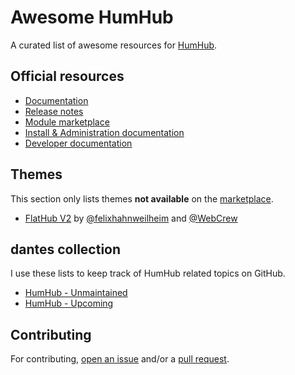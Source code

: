 # Awesome HumHub

A curated list of awesome resources for [HumHub](https://www.humhub.com).

## Official resources

* [Documentation](https://docs.humhub.org/docs/about/humhub)
* [Release notes](https://docs.humhub.org/docs/about/releasenotes/release_notes)
* [Module marketplace](https://marketplace.humhub.com/)
* [Install & Administration documentation](https://docs.humhub.org/docs/admin/introduction)
* [Developer documentation](https://docs.humhub.org/docs/develop/overview)

## Themes

This section only lists themes **not available** on the [marketplace](https://marketplace.humhub.com/).

* [FlatHub V2](https://github.com/WebCrew/HumHub_Flathub_Updated) by [@felixhahnweilheim](https://github.com/felixhahnweilheim) and [@WebCrew](https://github.com/WebCrew)

## dantes collection

I use these lists to keep track of HumHub related topics on GitHub.
* [HumHub - Unmaintained](https://github.com/stars/dantefromhell/lists/humhub-unmaintained)
* [HumHub - Upcoming](https://github.com/stars/dantefromhell/lists/humhub-upcoming)

## Contributing

For contributing, [open an issue](https://github.com/dantefromhell/awesome-humhub/issues) and/or a [pull request](https://github.com/dantefromhell/awesome-humhub/pulls).
